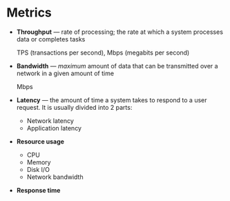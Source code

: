 # Metrics

* **Throughput** — rate of processing; the rate at which a system processes data or completes tasks

  TPS (transactions per second), Mbps (megabits per second)

* **Bandwidth** — _maximum_ amount of data that can be transmitted over a network in a given amount of time

  Mbps

* **Latency** — the amount of time a system takes to respond to a user request. It is usually divided into 2 parts:

  - Network latency
  - Application latency

* **Resource usage**
    * CPU
    * Memory
    * Disk I/O
    * Network bandwidth

* **Response time**
